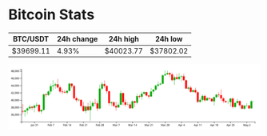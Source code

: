 # Bitcoin Stats

BTC/USDT|24h change|24h high|24h low|
|---|---|---|---|
|$39699.11|4.93%|$40023.77|$37802.02|

<img src="./chart.svg">
